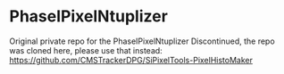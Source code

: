 # PhaseIPixelNtuplizer
Original private repo for the PhaseIPixelNtuplizer
Discontinued, the repo was cloned here, please use that instead:
https://github.com/CMSTrackerDPG/SiPixelTools-PixelHistoMaker

